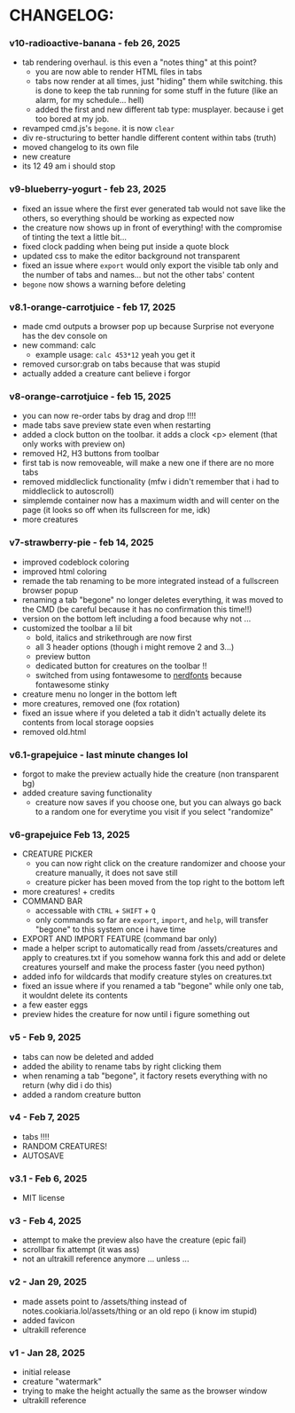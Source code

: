 # CHANGELOG:
### v10-radioactive-banana - feb 26, 2025
- tab rendering overhaul. is this even a "notes thing" at this point?
  - you are now able to render HTML files in tabs
  - tabs now render at all times, just "hiding" them while switching. this is done to keep the tab running for some stuff in the future (like an alarm, for my schedule... hell)
  - added the first and new different tab type: musplayer. because i get too bored at my job.
- revamped cmd.js's `begone`. it is now `clear`
- div re-structuring to better handle different content within tabs (truth)
- moved changelog to its own file
- new creature
- its 12 49 am i should stop

### v9-blueberry-yogurt - feb 23, 2025
- fixed an issue where the first ever generated tab would not save like the others, so everything should be working as expected now
- the creature now shows up in front of everything! with the compromise of tinting the text a little bit...
- fixed clock padding when being put inside a quote block
- updated css to make the editor background not transparent
- fixed an issue where `export` would only export the visible tab only and the number of tabs and names... but not the other tabs' content
- `begone` now shows a warning before deleting

### v8.1-orange-carrotjuice - feb 17, 2025 
- made cmd outputs a browser pop up because Surprise not everyone has the dev console on
- new command: calc
  - example usage: `calc 453*12` yeah you get it
- removed cursor:grab on tabs because that was stupid
- actually added a creature cant believe i forgor

### v8-orange-carrotjuice - feb 15, 2025 
- you can now re-order tabs by drag and drop !!!!
- made tabs save preview state even when restarting
- added a clock button on the toolbar. it adds a clock \<p> element (that only works with preview on) 
- removed H2, H3 buttons from toolbar
- first tab is now removeable, will make a new one if there are no more tabs
- removed middleclick functionality (mfw i didn't remember that i had to middleclick to autoscroll)
- simplemde container now has a maximum width and will center on the page (it looks so off when its fullscreen for me, idk)
- more creatures

### v7-strawberry-pie - feb 14, 2025 
- improved codeblock coloring
- improved html coloring
- remade the tab renaming to be more integrated instead of a fullscreen browser popup
- renaming a tab "begone" no longer deletes everything, it was moved to the CMD (be careful because it has no confirmation this time!!)
- version on the bottom left including a food because why not ...
- customized the toolbar a lil bit
  - bold, italics and strikethrough are now first
  - all 3 header options (though i might remove 2 and 3...)
  - preview button
  - dedicated button for creatures on the toolbar !!
  - switched from using fontawesome to [nerdfonts](https://www.nerdfonts.com/) because fontawesome stinky
- creature menu no longer in the bottom left
- more creatures, removed one (fox rotation)
- fixed an issue where if you deleted a tab it didn't actually delete its contents from local storage oopsies
- removed old.html

### v6.1-grapejuice - last minute changes lol
- forgot to make the preview actually hide the creature (non transparent bg)
- added creature saving functionality
  - creature now saves if you choose one, but you can always go back to a random one for everytime you visit if you select "randomize"

### v6-grapejuice Feb 13, 2025
- CREATURE PICKER
  - you can now right click on the creature randomizer and choose your creature manually, it does not save still
  - creature picker has been moved from the top right to the bottom left
- more creatures! + credits
- COMMAND BAR
  - accessable with `CTRL` + `SHIFT` + `Q`
  - only commands so far are `export`, `import`, and `help`, will transfer "begone" to this system once i have time
- EXPORT AND IMPORT FEATURE (command bar only)
- made a helper script to automatically read from /assets/creatures and apply to creatures.txt if you somehow wanna fork this and add or delete creatures yourself and make the process faster (you need python)
- added info for wildcards that modify creature styles on creatures.txt
- fixed an issue where if you renamed a tab "begone" while only one tab, it wouldnt delete its contents
- a few easter eggs
- preview hides the creature for now until i figure something out

### v5 - Feb 9, 2025
- tabs can now be deleted and added
- added the ability to rename tabs by right clicking them
- when renaming a tab "begone", it factory resets everything with no return (why did i do 
this)
- added a random creature button

### v4 - Feb 7, 2025
- tabs ‼️‼️
- RANDOM CREATURES!
- AUTOSAVE

### v3.1 - Feb 6, 2025
- MIT license

### v3 - Feb 4, 2025
- attempt to make the preview also have the creature (epic fail)
- scrollbar fix attempt (it was ass)
- not an ultrakill reference anymore ... unless ... 

### v2 - Jan 29, 2025
- made assets point to /assets/thing instead of notes.cookiaria.lol/assets/thing or an old repo (i know im stupid)
- added favicon
- ultrakill reference

### v1 - Jan 28, 2025
- initial release
- creature "watermark"
- trying to make the height actually the same as the browser window
- ultrakill reference
